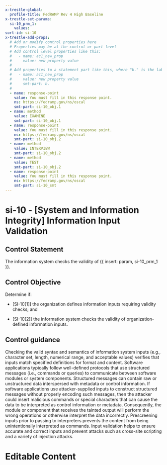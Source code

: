 ```yaml
---
x-trestle-global:
  profile-title: FedRAMP Rev 4 High Baseline
x-trestle-set-params:
  si-10_prm_1:
    values:
sort-id: si-10
x-trestle-add-props:
  # Add or modify control properties here
  # Properties may be at the control or part level
  # Add control level properties like this:
  #   - name: ac1_new_prop
  #     value: new property value
  #
  # Add properties to a statement part like this, where "b." is the label of the target statement part
  #   - name: ac1_new_prop
  #     value: new property value
  #     smt-part: b.
  #
  - name: response-point
    value: You must fill in this response point.
    ns: https://fedramp.gov/ns/oscal
    smt-part: si-10_obj.1
  - name: method
    value: EXAMINE
    smt-part: si-10_obj.1
  - name: response-point
    value: You must fill in this response point.
    ns: https://fedramp.gov/ns/oscal
    smt-part: si-10_obj.2
  - name: method
    value: INTERVIEW
    smt-part: si-10_obj.2
  - name: method
    value: TEST
    smt-part: si-10_obj.2
  - name: response-point
    value: You must fill in this response point.
    ns: https://fedramp.gov/ns/oscal
    smt-part: si-10_smt
---
```


# si-10 - \[System and Information Integrity\] Information Input Validation

## Control Statement

The information system checks the validity of {{ insert: param, si-10_prm_1 }}.

## Control Objective

Determine if:

- \[SI-10[1]\] the organization defines information inputs requiring validity checks; and

- \[SI-10[2]\] the information system checks the validity of organization-defined information inputs.

## Control guidance

Checking the valid syntax and semantics of information system inputs (e.g., character set, length, numerical range, and acceptable values) verifies that inputs match specified definitions for format and content. Software applications typically follow well-defined protocols that use structured messages (i.e., commands or queries) to communicate between software modules or system components. Structured messages can contain raw or unstructured data interspersed with metadata or control information. If software applications use attacker-supplied inputs to construct structured messages without properly encoding such messages, then the attacker could insert malicious commands or special characters that can cause the data to be interpreted as control information or metadata. Consequently, the module or component that receives the tainted output will perform the wrong operations or otherwise interpret the data incorrectly. Prescreening inputs prior to passing to interpreters prevents the content from being unintentionally interpreted as commands. Input validation helps to ensure accurate and correct inputs and prevent attacks such as cross-site scripting and a variety of injection attacks.

# Editable Content

<!-- Make additions and edits below -->
<!-- The above represents the contents of the control as received by the profile, prior to additions. -->
<!-- If the profile makes additions to the control, they will appear below. -->
<!-- The above markdown may not be edited but you may edit the content below, and/or introduce new additions to be made by the profile. -->
<!-- If there is a yaml header at the top, parameter values may be edited. Use --set-parameters to incorporate the changes during assembly. -->
<!-- The content here will then replace what is in the profile for this control, after running profile-assemble. -->
<!-- The added parts in the profile for this control are below.  You may edit them and/or add new ones. -->
<!-- Each addition must have a heading either of the form ## Control my_addition_name -->
<!-- or ## Part a. (where the a. refers to one of the control statement labels.) -->
<!-- "## Control" parts are new parts added after the statement part. -->
<!-- "## Part" parts are new parts added into the top-level statement part with that label. -->
<!-- Subparts may be added with nested hash levels of the form ### My Subpart Name -->
<!-- underneath the parent ## Control or ## Part being added -->
<!-- See https://ibm.github.io/compliance-trestle/tutorials/ssp_profile_catalog_authoring/ssp_profile_catalog_authoring for guidance. -->
